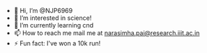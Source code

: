 - 👋 Hi, I’m @NJP6969
- 👀 I’m interested in science!
- 🌱 I’m currently learning cnd
- 📫 How to reach me mail me at narasimha.pai@research.iiit.ac.in
- ⚡ Fun fact: I've won a 10k run!

<!---
NJP6969/NJP6969 is a ✨ special ✨ repository because its `README.md` (this file) appears on your GitHub profile.
You can click the Preview link to take a look at your changes.
--->
